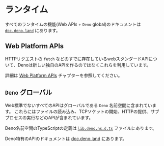 <!-- # Runtime -->
# ランタイム

<!--
Documentation for all runtime functions (Web APIs + `Deno` global) can be found
on
[`doc.deno.land`](https://doc.deno.land/https/github.com/denoland/deno/releases/latest/download/lib.deno.d.ts).
-->
すべてのランタイムの機能(Web APIs + `Deno` global)のドキュメントは [`doc.deno.land`](https://doc.deno.land/https/github.com/denoland/deno/releases/latest/download/lib.deno.d.ts) にあります。

## Web Platform APIs

<!--
For APIs where a web standard already exists, like `fetch` for HTTP requests,
Deno uses these rather than inventing a new proprietary API.
-->
HTTPリクエストの `fetch` などのすでに存在しているwebスタンダードAPIについて、Denoは新しい独自のAPIを作るのではなくこれらを利用しています。

<!--
For more details, view the chapter on
[Web Platform APIs](./runtime/web_platform_apis.md).
-->
詳細は [Web Platform APIs](./runtime/web_platform_apis.md) チャプターを参照してください。

<!-- ## `Deno` global -->
## `Deno` グローバル

<!--
All APIs that are not web standard are contained in the global `Deno` namespace.
It has the APIs for reading from files, opening TCP sockets, serving HTTP, and
executing subprocesses, etc.
-->
Web標準でないすべてのAPIはグローバルである `Deno` 名前空間に含まれています。
これらにはファイルの読み込み、TCPソケットの開始、HTTPの提供、サブプロセスの実行などのAPIが含まれています。

<!--
The TypeScript definitions for the Deno namespaces can be found in the
[`lib.deno.ns.d.ts`](https://github.com/denoland/deno/blob/$CLI_VERSION/cli/dts/lib.deno.ns.d.ts)
file.
-->
Deno名前空間のTypeScriptの定義は [`lib.deno.ns.d.ts`](https://github.com/denoland/deno/blob/$CLI_VERSION/cli/dts/lib.deno.ns.d.ts) ファイルにあります。

<!--
The documentation for all of the Deno specific APIs can be found on
[doc.deno.land](https://doc.deno.land/https/raw.githubusercontent.com/denoland/deno/main/cli/dts/lib.deno.ns.d.ts).
-->
Deno特有のAPIのドキュメントは [doc.deno.land](https://doc.deno.land/https/raw.githubusercontent.com/denoland/deno/main/cli/dts/lib.deno.ns.d.ts) にあります。
